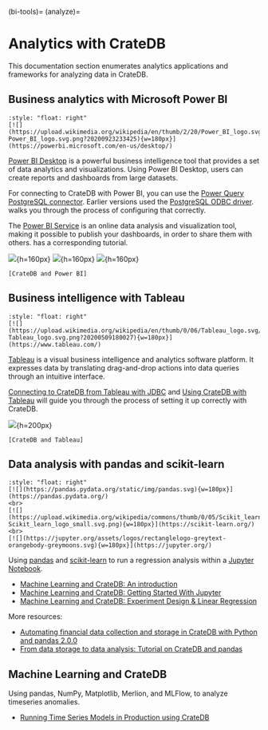 (bi-tools)=
(analyze)=
# Analytics with CrateDB

This documentation section enumerates analytics applications and frameworks for
analyzing data in CrateDB.


## Business analytics with Microsoft Power BI

```{div}
:style: "float: right"
[![](https://upload.wikimedia.org/wikipedia/en/thumb/2/20/Power_BI_logo.svg/192px-Power_BI_logo.svg.png?20200923233425){w=180px}](https://powerbi.microsoft.com/en-us/desktop/)
```

[Power BI Desktop] is a powerful business intelligence tool that provides a set of
data analytics and visualizations. Using Power BI Desktop, users can create reports
and dashboards from large datasets.

For connecting to CrateDB with Power BI, you can use the [Power Query PostgreSQL connector].
Earlier versions used the [PostgreSQL ODBC driver]. [](#cratedb-powerbi-desktop) walks
you through the process of configuring that correctly.

The [Power BI Service] is an online data analysis and visualization tool, making it
possible to publish your dashboards, in order to share them with others.
[](#cratedb-powerbi-service) has a corresponding tutorial.

![](https://crate.io/docs/crate/howtos/en/latest/_images/powerbi-table-navigator.png){h=160px}
![](https://crate.io/docs/crate/howtos/en/latest/_images/powerbi-pie-chart.png){h=160px}
![](https://crate.io/docs/crate/howtos/en/latest/_images/powerbi-publish-success.png){h=160px}

```{seealso}
[CrateDB and Power BI]
```


## Business intelligence with Tableau

```{div}
:style: "float: right"
[![](https://upload.wikimedia.org/wikipedia/en/thumb/0/06/Tableau_logo.svg/500px-Tableau_logo.svg.png?20200509180027){w=180px}](https://www.tableau.com/)
```

[Tableau] is a visual business intelligence and analytics software platform. It expresses
data by translating drag-and-drop actions into data queries through an intuitive interface.

[Connecting to CrateDB from Tableau with JDBC] and [Using CrateDB with Tableau] will
guide you through the process of setting it up correctly with CrateDB.

![](https://crate.io/hs-fs/hubfs/08-index.png?width=1536&name=08-index.png){h=200px}

```{seealso}
[CrateDB and Tableau]
```


## Data analysis with pandas and scikit-learn 

```{div}
:style: "float: right"
[![](https://pandas.pydata.org/static/img/pandas.svg){w=180px}](https://pandas.pydata.org/)
<br>
[![](https://upload.wikimedia.org/wikipedia/commons/thumb/0/05/Scikit_learn_logo_small.svg/240px-Scikit_learn_logo_small.svg.png){w=180px}](https://scikit-learn.org/)
<br>
[![](https://jupyter.org/assets/logos/rectanglelogo-greytext-orangebody-greymoons.svg){w=180px}](https://jupyter.org/)
```


Using [pandas] and [scikit-learn] to run a regression analysis within a [Jupyter Notebook].

- [Machine Learning and CrateDB: An introduction]
- [Machine Learning and CrateDB: Getting Started With Jupyter]
- [Machine Learning and CrateDB: Experiment Design & Linear Regression]

More resources:

- [Automating financial data collection and storage in CrateDB with Python and pandas 2.0.0]
- [From data storage to data analysis: Tutorial on CrateDB and pandas]


## Machine Learning and CrateDB

Using pandas, NumPy, Matplotlib, Merlion, and MLFlow, to analyze timeseries anomalies.

- [Running Time Series Models in Production using CrateDB]


[Automating financial data collection and storage in CrateDB with Python and pandas 2.0.0]: https://community.crate.io/t/automating-financial-data-collection-and-storage-in-cratedb-with-python-and-pandas-2-0-0/916
[Connecting to CrateDB from Tableau with JDBC]: https://crate.io/blog/connecting-to-cratedb-from-tableau-with-jdbc
[CrateDB and Tableau]: https://crate.io/integrations/cratedb-and-tableau
[CrateDB and Power BI]: https://crate.io/integrations/cratedb-and-power-bi
[From data storage to data analysis: Tutorial on CrateDB and pandas]: https://community.crate.io/t/from-data-storage-to-data-analysis-tutorial-on-cratedb-and-pandas/1440/1
[Jupyter Notebook]: https://jupyter.org/
[Machine Learning and CrateDB: An introduction]: https://crate.io/blog/machine-learning-and-cratedb-part-one
[Machine Learning and CrateDB: Getting Started With Jupyter]: https://crate.io/blog/machine-learning-cratedb-jupyter
[Machine Learning and CrateDB: Experiment Design & Linear Regression]: https://crate.io/blog/machine-learning-and-cratedb-part-three-experiment-design-and-linear-regression
[pandas]: https://pandas.pydata.org/
[PostgreSQL ODBC driver]: https://odbc.postgresql.org/
[Power BI Desktop]: https://powerbi.microsoft.com/en-us/desktop/
[Power BI Service]: https://powerbi.microsoft.com/en-us/
[Power Query PostgreSQL connector]: https://learn.microsoft.com/en-us/power-query/connectors/postgresql
[Running Time Series Models in Production using CrateDB]: https://github.com/crate/ml-sandbox/blob/main/timeseries-blog/timeseries-blog.md
[scikit-learn]: https://scikit-learn.org/
[Tableau]: https://www.tableau.com/
[Using CrateDB with Tableau]: https://community.crate.io/t/using-cratedb-with-tableau/1192
